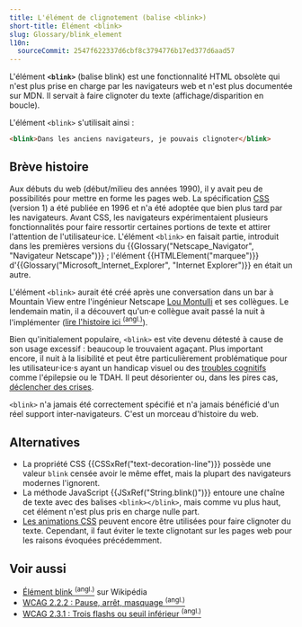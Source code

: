 ```yaml
---
title: L'élément de clignotement (balise <blink>)
short-title: Élément <blink>
slug: Glossary/blink_element
l10n:
  sourceCommit: 2547f622337d6cbf8c3794776b17ed377d6aad57
---
```


L'élément **`<blink>`** (balise blink) est une fonctionnalité HTML obsolète qui n'est plus prise en charge par les navigateurs web et n'est plus documentée sur MDN. Il servait à faire clignoter du texte (affichage/disparition en boucle).

L'élément `<blink>` s'utilisait ainsi&nbsp;:

```html example-bad
<blink>Dans les anciens navigateurs, je pouvais clignoter</blink>
```

## Brève histoire

Aux débuts du web (début/milieu des années 1990), il y avait peu de possibilités pour mettre en forme les pages web. La spécification [CSS](/fr/docs/Web/CSS) (version 1) a été publiée en 1996 et n'a été adoptée que bien plus tard par les navigateurs. Avant CSS, les navigateurs expérimentaient plusieurs fonctionnalités pour faire ressortir certaines portions de texte et attirer l'attention de l'utilisateur·ice. L'élément `<blink>` en faisait partie, introduit dans les premières versions du {{Glossary("Netscape_Navigator", "Navigateur Netscape")}}&nbsp;; l'élément {{HTMLElement("marquee")}} d'{{Glossary("Microsoft_Internet_Explorer", "Internet Explorer")}} en était un autre.

L'élément `<blink>` aurait été créé après une conversation dans un bar à Mountain View entre l'ingénieur Netscape [Lou Montulli](https://fr.wikipedia.org/wiki/Lou_Montulli) et ses collègues. Le lendemain matin, il a découvert qu'un·e collègue avait passé la nuit à l'implémenter ([lire l'histoire ici <sup>(angl.)</sup>](https://web.archive.org/web/20220331020029/http://www.montulli.org/theoriginofthe%3Cblink%3Etag)).

Bien qu'initialement populaire, `<blink>` est vite devenu détesté à cause de son usage excessif&nbsp;: beaucoup le trouvaient agaçant. Plus important encore, il nuit à la lisibilité et peut être particulièrement problématique pour les utilisateur·ice·s ayant un handicap visuel ou des [troubles cognitifs](/fr/docs/Web/Accessibility/Guides/Cognitive_accessibility) comme l'épilepsie ou le TDAH. Il peut désorienter ou, dans les pires cas, [déclencher des crises](/fr/docs/Web/Accessibility/Guides/Seizure_disorders).

`<blink>` n'a jamais été correctement spécifié et n'a jamais bénéficié d'un réel support inter-navigateurs. C'est un morceau d'histoire du web.

## Alternatives

- La propriété CSS {{CSSxRef("text-decoration-line")}} possède une valeur `blink` censée avoir le même effet, mais la plupart des navigateurs modernes l'ignorent.
- La méthode JavaScript {{JSxRef("String.blink()")}} entoure une chaîne de texte avec des balises `<blink></blink>`, mais comme vu plus haut, cet élément n'est plus pris en charge nulle part.
- [Les animations CSS](/fr/docs/Web/CSS/CSS_animations) peuvent encore être utilisées pour faire clignoter du texte. Cependant, il faut éviter le texte clignotant sur les pages web pour les raisons évoquées précédemment.

## Voir aussi

- [Élément blink <sup>(angl.)</sup>](https://en.wikipedia.org/wiki/Blink_element) sur Wikipédia
- [WCAG 2.2.2&nbsp;: Pause, arrêt, masquage <sup>(angl.)</sup>](https://www.w3.org/WAI/WCAG21/Understanding/pause-stop-hide)
- [WCAG 2.3.1&nbsp;: Trois flashs ou seuil inférieur <sup>(angl.)</sup>](https://www.w3.org/WAI/WCAG21/Understanding/three-flashes-or-below-threshold)
